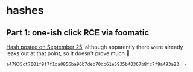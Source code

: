 # hashes

## Part 1: one-ish click RCE via foomatic

[Hash posted on September 25](https://x.com/rdjgr/status/1838750230218436891), although apparently there were already leaks out at that point,
so it doesn't prove much :see_no_evil:

```
a47935cf7001f9f7f1da0856ba96b7deb70db61e5935b40367b8fc7f9a493a23  -
```
